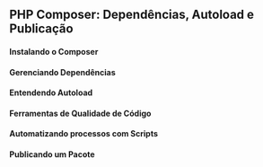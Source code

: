 ## PHP Composer: Dependências, Autoload e Publicação 
#### Instalando o Composer

#### Gerenciando Dependências

#### Entendendo Autoload

#### Ferramentas de Qualidade de Código

#### Automatizando processos com Scripts

#### Publicando um Pacote
